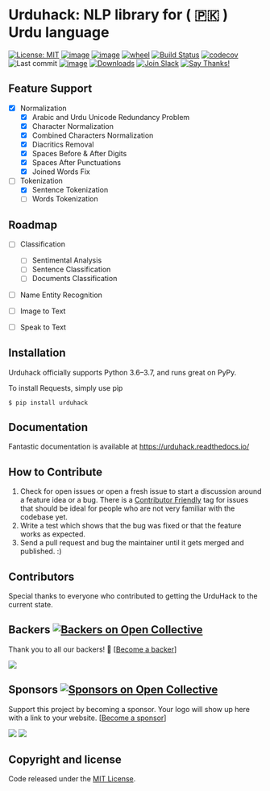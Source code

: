 Urduhack: NLP library for ( 🇵🇰 ) Urdu language
================================================

[![License: MIT](https://img.shields.io/badge/license-MIT-blue.svg)](https://github.com/urduhack/urduhack/blob/master/LICENSE)
[![image](https://img.shields.io/pypi/v/urduhack.svg)](https://pypi.org/project/urduhack/)
[![image](https://img.shields.io/pypi/pyversions/urduhack.svg)](https://pypi.org/project/urduhack/)
[![wheel](https://img.shields.io/pypi/wheel/urduhack.svg)](https://pypi.org/project/urduhack/)
[![Build Status](https://travis-ci.org/urduhack/urduhack.svg?branch=master)](https://travis-ci.org/urduhack/urduhack)
[![codecov](https://codecov.io/gh/urduhack/urduhack/branch/master/graph/badge.svg)](https://codecov.io/gh/urduhack/urduhack)
![Last commit](https://img.shields.io/github/last-commit/urduhack/urduhack.svg)
[![image](https://img.shields.io/github/contributors/urduhack/urduhack.svg)](https://github.com/urduhack/urduhack/graphs/contributors)
[![Downloads](https://pepy.tech/badge/urduhack)](https://pepy.tech/project/urduhack)
[![Join Slack](https://img.shields.io/badge/join-us%20on%20slack-gray.svg?longCache=true&logo=slack&colorB=red)](https://join.slack.com/t/urduhack/shared_invite/enQtNDE5NDg4NzU2Mzg4LTk3ZDNlYzBhOWM5MGY0ZGE0ZmNmNzU2ZTViYjAwMTg3NTBmZGU4OTM0M2E0MzQ0NDI1MDIyYzVkYTVmZTkyZjg)
[![Say Thanks!](https://img.shields.io/badge/Say%20Thanks-!-1EAEDB.svg)](https://saythanks.io/to/akkefa)


Feature Support
---------------

- [x] Normalization
    - [x] Arabic and Urdu Unicode Redundancy Problem
    - [x] Character Normalization
    - [x] Combined Characters Normalization 
    - [x] Diacritics Removal
    - [x] Spaces Before & After Digits
    - [x] Spaces After Punctuations
    - [x] Joined Words Fix
- [ ] Tokenization
    - [x] Sentence Tokenization
    - [ ] Words Tokenization

Roadmap
---------
- [ ] Classification
  - [ ] Sentimental Analysis
  - [ ] Sentence Classification
  - [ ] Documents Classification
- [ ] Name Entity Recognition
- [ ] Image to Text
- [ ] Speak to Text


Installation
------------

Urduhack officially supports Python 3.6–3.7, and runs great on PyPy.

To install Requests, simply use pip
``` {.sourceCode .bash}
$ pip install urduhack
```

Documentation
-------------

Fantastic documentation is available at <https://urduhack.readthedocs.io/>

How to Contribute
-----------------

1.  Check for open issues or open a fresh issue to start a discussion
    around a feature idea or a bug. There is a [Contributor Friendly](https://github.com/urduhack/urduhack/issues)
    tag for issues that should be ideal for people who are not very
    familiar with the codebase yet.
3.  Write a test which shows that the bug was fixed or that the feature
    works as expected.
4.  Send a pull request and bug the maintainer until it gets merged and
    published. :)

Contributors
-------------

Special thanks to everyone who contributed to getting the UrduHack to the current state.

Backers [![Backers on Open Collective](https://opencollective.com/urduhack/backers/badge.svg)](#backers)
---------------------------------------------------------------------------------------------------------

Thank you to all our backers! 🙏 [[Become a backer](https://opencollective.com/urduhack#backer)]

<a href="https://opencollective.com/urduhack#backers" target="_blank"><img src="https://opencollective.com/urduhack/backers.svg?width=890"></a>

Sponsors [![Sponsors on Open Collective](https://opencollective.com/urduhack/sponsors/badge.svg)](#sponsors)
-----------------------------------------------------------------------------------------------------------------

Support this project by becoming a sponsor. Your logo will show up here with a link to your website. [[Become a sponsor](https://opencollective.com/urduhack#sponsor)]

<a href="https://opencollective.com/urduhack/sponsor/0/website" target="_blank"><img src="https://opencollective.com/urduhack/sponsor/0/avatar.svg"></a>
<a href="https://opencollective.com/urduhack/sponsor/0/website" target="_blank"><img src="https://opencollective.com/urduhack/sponsor/1/avatar.svg"></a>

Copyright and license
---------------------

Code released under the [MIT License](ttps://github.com/urduhack/urduhack/blob/master/LICENSE).